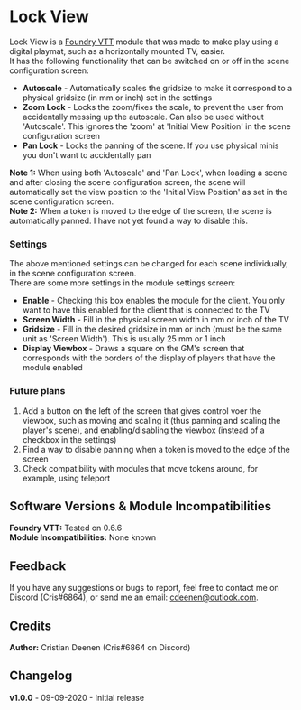 # Lock View
Lock View is a <a href="https://foundryvtt.com/">Foundry VTT</a> module that was made to make play using a digital playmat, such as a horizontally mounted TV, easier.<br>
It has the following functionality that can be switched on or off in the scene configuration screen:<br>
<ul>
<li><b>Autoscale</b> - Automatically scales the gridsize to make it correspond to a physical gridsize (in mm or inch) set in the settings</li>
<li><b>Zoom Lock</b> - Locks the zoom/fixes the scale, to prevent the user from accidentally messing up the autoscale. Can also be used without 'Autoscale'. This ignores the 'zoom' at 'Initial View Position' in the scene configuration screen</li>
<li><b>Pan Lock</b> - Locks the panning of the scene. If you use physical minis you don't want to accidentally pan</li>
</ul>
<b>Note 1:</b> When using both 'Autoscale' and 'Pan Lock', when loading a scene and after closing the scene configuration screen, the scene will automatically set the view position to the 'Initial View Position' as set in the scene configuration screen.<br>
<b>Note 2:</b> When a token is moved to the edge of the screen, the scene is automatically panned. I have not yet found a way to disable this.<br>

### Settings
The above mentioned settings can be changed for each scene individually, in the scene configuration screen.<br>
There are some more settings in the module settings screen:<br>
<ul>
<li><b>Enable</b> - Checking this box enables the module for the client. You only want to have this enabled for the client that is connected to the TV</li>
<li><b>Screen Width</b> - Fill in the physical screen width in mm or inch of the TV</li>
<li><b>Gridsize</b> - Fill in the desired gridsize in mm or inch (must be the same unit as 'Screen Width'). This is usually 25 mm or 1 inch</li>
<li><b>Display Viewbox</b> - Draws a square on the GM's screen that corresponds with the borders of the display of players that have the module enabled</li>
</ul>

### Future plans
<ol>
<li>Add a button on the left of the screen that gives control voer the viewbox, such as moving and scaling it (thus panning and scaling the player's scene), and enabling/disabling the viewbox (instead of a checkbox in the settings)</li>
<li>Find a way to disable panning when a token is moved to the edge of the screen</li>
<li>Check compatibility with modules that move tokens around, for example, using teleport</li>
</ol>

## Software Versions & Module Incompatibilities
<b>Foundry VTT:</b> Tested on 0.6.6<br>
<b>Module Incompatibilities:</b> None known<br>

## Feedback
If you have any suggestions or bugs to report, feel free to contact me on Discord (Cris#6864), or send me an email: cdeenen@outlook.com.

## Credits
<b>Author:</b> Cristian Deenen (Cris#6864 on Discord)<br>

## Changelog
<b>v1.0.0</b> - 09-09-2020 - Initial release<br>